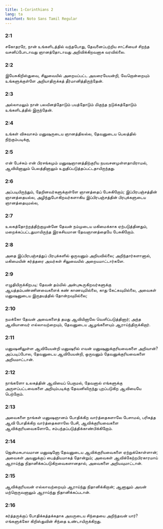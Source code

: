 ```yaml
---
title: 1-Corinthians 2
lang: ta
mainfont: Noto Sans Tamil Regular
---
```


###  2:1

சகோதரரே, நான் உங்களிடத்தில் வந்தபோது, தேவனைப்பற்றிய சாட்சியைச் சிறந்த வசனிப்போடாவது ஞானத்தோடாவது அறிவிக்கிறவனாக வரவில்லை.

###  2:2

இயேசுகிறிஸ்துவை, சிலுவையில் அறையப்பட்ட அவரையேயன்றி, வேறொன்றையும் உங்களுக்குள்ளே அறியாதிருக்கத் தீர்மானித்திருந்தேன்.

###  2:3

அல்லாமலும் நான் பலவீனத்தோடும் பயத்தோடும் மிகுந்த நடுக்கத்தோடும் உங்களிடத்தில் இருந்தேன்.

###  2:4

உங்கள் விசுவாசம் மனுஷருடைய ஞானத்திலல்ல, தேவனுடைய பெலத்தில் நிற்கும்படிக்கு,

###  2:5

என் பேச்சும் என் பிரசங்கமும் மனுஷஞானத்திற்குரிய நயவசனமுள்ளதாயிராமல், ஆவியினாலும் பெலத்தினாலும் உறுதிப்படுத்தப்பட்டதாயிருந்தது.

###  2:6

அப்படியிருந்தும், தேறினவர்களுக்குள்ளே ஞானத்தைப் பேசுகிறோம்; இப்பிரபஞ்சத்தின் ஞானத்தையல்ல, அழிந்துபோகிறவர்களாகிய இப்பிரபஞ்சத்தின் பிரபுக்களுடைய ஞானத்தையுமல்ல,

###  2:7

உலகத்தோற்றத்திற்குமுன்னே தேவன் நம்முடைய மகிமைக்காக ஏற்படுத்தினதும், மறைக்கப்பட்டதுமாயிருந்த இரகசியமான தேவஞானத்தையே பேசுகிறோம்.

###  2:8

அதை இப்பிரபஞ்சத்துப் பிரபுக்களில் ஒருவனும் அறியவில்லை; அறிந்தார்களானால், மகிமையின் கர்த்தரை அவர்கள் சிலுவையில் அறையமாட்டார்களே.

###  2:9

எழுதியிருக்கிறபடி: தேவன் தம்மில் அன்புகூருகிறவர்களுக்கு ஆயத்தம்பண்ணினவைகளைக் கண் காணவுமில்லை, காது கேட்கவுமில்லை, அவைகள் மனுஷனுடைய இருதயத்தில் தோன்றவுமில்லை;

###  2:10

நமக்கோ தேவன் அவைகளைத் தமது ஆவியினாலே வெளிப்படுத்தினார்; அந்த ஆவியானவர் எல்லாவற்றையும், தேவனுடைய ஆழங்களையும் ஆராய்ந்திருக்கிறார்.

###  2:11

மனுஷனிலுள்ள ஆவியேயன்றி மனுஷரில் எவன் மனுஷனுக்குரியவைகளை அறிவான்? அப்படிப்போல, தேவனுடைய ஆவியேயன்றி, ஒருவனும் தேவனுக்குரியவைகளை அறியமாட்டான்.

###  2:12

நாங்களோ உலகத்தின் ஆவியைப் பெறாமல், தேவனால் எங்களுக்கு அருளப்பட்டவைகளை அறியும்படிக்கு தேவனிலிருந்து புறப்படுகிற ஆவியையே பெற்றோம்.

###  2:13

அவைகளை நாங்கள் மனுஷஞானம் போதிக்கிற வார்த்தைகளாலே பேசாமல், பரிசுத்த ஆவி போதிக்கிற வார்த்தைகளாலே பேசி, ஆவிக்குரியவைகளை ஆவிக்குரியவைகளோடே சம்பந்தப்படுத்திக்காண்பிக்கிறோம்.

###  2:14

ஜென்மசுபாவமான மனுஷனோ தேவனுடைய ஆவிக்குரியவைகளை ஏற்றுக்கொள்ளான்; அவைகள் அவனுக்குப் பைத்தியமாகத் தோன்றும்; அவைகள் ஆவிக்கேற்றபிரகாரமாய் ஆராய்ந்து நிதானிக்கப்படுகிறவைகளானதால், அவைகளை அறியவுமாட்டான்.

###  2:15

ஆவிக்குரியவன் எல்லாவற்றையும் ஆராய்ந்து நிதானிக்கிறான்; ஆனாலும் அவன் மற்றொருவனாலும் ஆராய்ந்து நிதானிக்கப்படான்.

###  2:16

கர்த்தருக்குப் போதிக்கத்தக்கதாக அவருடைய சிந்தையை அறிந்தவன் யார்? எங்களுக்கோ கிறிஸ்துவின் சிந்தை உண்டாயிருக்கிறது.

